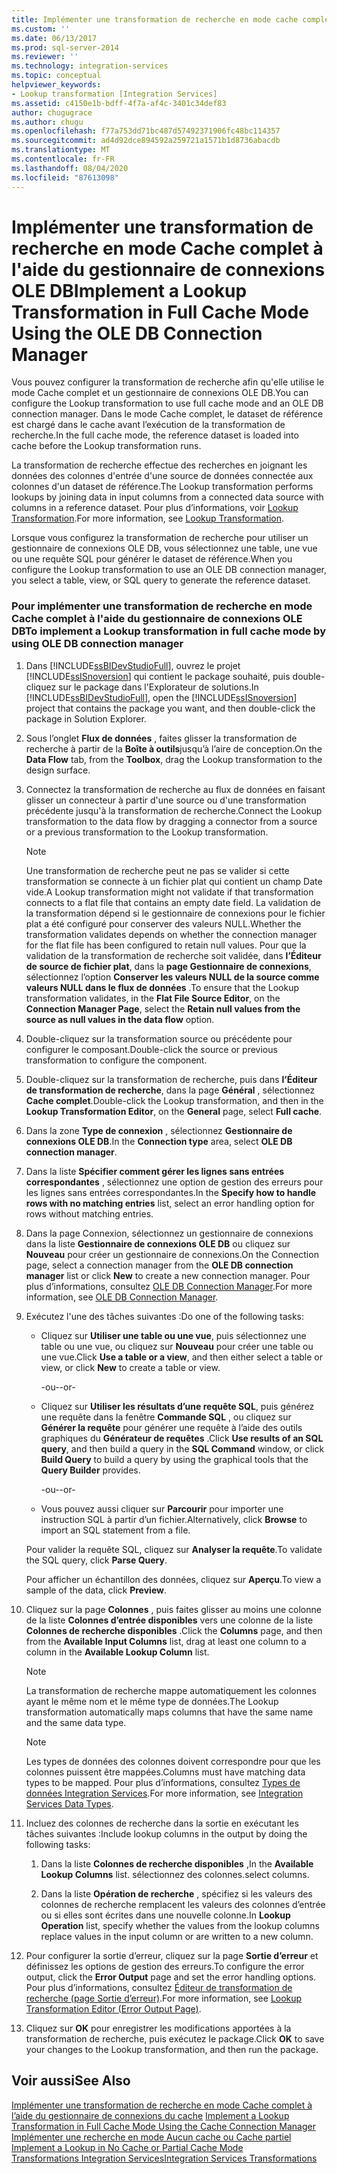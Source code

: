 ```yaml
---
title: Implémenter une transformation de recherche en mode cache complet à l’aide du gestionnaire de connexions OLE DB | Microsoft Docs
ms.custom: ''
ms.date: 06/13/2017
ms.prod: sql-server-2014
ms.reviewer: ''
ms.technology: integration-services
ms.topic: conceptual
helpviewer_keywords:
- Lookup transformation [Integration Services]
ms.assetid: c4150e1b-bdff-4f7a-af4c-3401c34def83
author: chugugrace
ms.author: chugu
ms.openlocfilehash: f77a753dd71bc487d57492371906fc48bc114357
ms.sourcegitcommit: ad4d92dce894592a259721a1571b1d8736abacdb
ms.translationtype: MT
ms.contentlocale: fr-FR
ms.lasthandoff: 08/04/2020
ms.locfileid: "87613098"
---
```

# <a name="implement-a-lookup-transformation-in-full-cache-mode-using-the-ole-db-connection-manager"></a><span data-ttu-id="33b59-102">Implémenter une transformation de recherche en mode Cache complet à l'aide du gestionnaire de connexions OLE DB</span><span class="sxs-lookup"><span data-stu-id="33b59-102">Implement a Lookup Transformation in Full Cache Mode Using the OLE DB Connection Manager</span></span>
  <span data-ttu-id="33b59-103">Vous pouvez configurer la transformation de recherche afin qu'elle utilise le mode Cache complet et un gestionnaire de connexions OLE DB.</span><span class="sxs-lookup"><span data-stu-id="33b59-103">You can configure the Lookup transformation to use full cache mode and an OLE DB connection manager.</span></span> <span data-ttu-id="33b59-104">Dans le mode Cache complet, le dataset de référence est chargé dans le cache avant l’exécution de la transformation de recherche.</span><span class="sxs-lookup"><span data-stu-id="33b59-104">In the full cache mode, the reference dataset is loaded into cache before the Lookup transformation runs.</span></span>  
  
 <span data-ttu-id="33b59-105">La transformation de recherche effectue des recherches en joignant les données des colonnes d'entrée d'une source de données connectée aux colonnes d'un dataset de référence.</span><span class="sxs-lookup"><span data-stu-id="33b59-105">The Lookup transformation performs lookups by joining data in input columns from a connected data source with columns in a reference dataset.</span></span> <span data-ttu-id="33b59-106">Pour plus d’informations, voir [Lookup Transformation](../data-flow/transformations/lookup-transformation.md).</span><span class="sxs-lookup"><span data-stu-id="33b59-106">For more information, see [Lookup Transformation](../data-flow/transformations/lookup-transformation.md).</span></span>  
  
 <span data-ttu-id="33b59-107">Lorsque vous configurez la transformation de recherche pour utiliser un gestionnaire de connexions OLE DB, vous sélectionnez une table, une vue ou une requête SQL pour générer le dataset de référence.</span><span class="sxs-lookup"><span data-stu-id="33b59-107">When you configure the Lookup transformation to use an OLE DB connection manager, you select a table, view, or SQL query to generate the reference dataset.</span></span>  
  
### <a name="to-implement-a-lookup-transformation-in-full-cache-mode-by-using-ole-db-connection-manager"></a><span data-ttu-id="33b59-108">Pour implémenter une transformation de recherche en mode Cache complet à l'aide du gestionnaire de connexions OLE DB</span><span class="sxs-lookup"><span data-stu-id="33b59-108">To implement a Lookup transformation in full cache mode by using OLE DB connection manager</span></span>  
  
1.  <span data-ttu-id="33b59-109">Dans [!INCLUDE[ssBIDevStudioFull](../../includes/ssbidevstudiofull-md.md)], ouvrez le projet [!INCLUDE[ssISnoversion](../../includes/ssisnoversion-md.md)] qui contient le package souhaité, puis double-cliquez sur le package dans l'Explorateur de solutions.</span><span class="sxs-lookup"><span data-stu-id="33b59-109">In [!INCLUDE[ssBIDevStudioFull](../../includes/ssbidevstudiofull-md.md)], open the [!INCLUDE[ssISnoversion](../../includes/ssisnoversion-md.md)] project that contains the package you want, and then double-click the package in Solution Explorer.</span></span>  
  
2.  <span data-ttu-id="33b59-110">Sous l’onglet **Flux de données** , faites glisser la transformation de recherche à partir de la **Boîte à outils**jusqu’à l’aire de conception.</span><span class="sxs-lookup"><span data-stu-id="33b59-110">On the **Data Flow** tab, from the **Toolbox**, drag the Lookup transformation to the design surface.</span></span>  
  
3.  <span data-ttu-id="33b59-111">Connectez la transformation de recherche au flux de données en faisant glisser un connecteur à partir d'une source ou d'une transformation précédente jusqu'à la transformation de recherche.</span><span class="sxs-lookup"><span data-stu-id="33b59-111">Connect the Lookup transformation to the data flow by dragging a connector from a source or a previous transformation to the Lookup transformation.</span></span>  
  
    > [!NOTE]  
    >  <span data-ttu-id="33b59-112">Une transformation de recherche peut ne pas se valider si cette transformation se connecte à un fichier plat qui contient un champ Date vide.</span><span class="sxs-lookup"><span data-stu-id="33b59-112">A Lookup transformation might not validate if that transformation connects to a flat file that contains an empty date field.</span></span> <span data-ttu-id="33b59-113">La validation de la transformation dépend si le gestionnaire de connexions pour le fichier plat a été configuré pour conserver des valeurs NULL.</span><span class="sxs-lookup"><span data-stu-id="33b59-113">Whether the transformation validates depends on whether the connection manager for the flat file has been configured to retain null values.</span></span> <span data-ttu-id="33b59-114">Pour que la validation de la transformation de recherche soit validée, dans **l’Éditeur de source de fichier plat**, dans la **page Gestionnaire de connexions**, sélectionnez l’option **Conserver les valeurs NULL de la source comme valeurs NULL dans le flux de données** .</span><span class="sxs-lookup"><span data-stu-id="33b59-114">To ensure that the Lookup transformation validates, in the **Flat File Source Editor**, on the **Connection Manager Page**, select the **Retain null values from the source as null values in the data flow** option.</span></span>  
  
4.  <span data-ttu-id="33b59-115">Double-cliquez sur la transformation source ou précédente pour configurer le composant.</span><span class="sxs-lookup"><span data-stu-id="33b59-115">Double-click the source or previous transformation to configure the component.</span></span>  
  
5.  <span data-ttu-id="33b59-116">Double-cliquez sur la transformation de recherche, puis dans **l’Éditeur de transformation de recherche**, dans la page **Général** , sélectionnez **Cache complet**.</span><span class="sxs-lookup"><span data-stu-id="33b59-116">Double-click the Lookup transformation, and then in the **Lookup Transformation Editor**, on the **General** page, select **Full cache**.</span></span>  
  
6.  <span data-ttu-id="33b59-117">Dans la zone **Type de connexion** , sélectionnez **Gestionnaire de connexions OLE DB**.</span><span class="sxs-lookup"><span data-stu-id="33b59-117">In the **Connection type** area, select **OLE DB connection manager**.</span></span>  
  
7.  <span data-ttu-id="33b59-118">Dans la liste **Spécifier comment gérer les lignes sans entrées correspondantes** , sélectionnez une option de gestion des erreurs pour les lignes sans entrées correspondantes.</span><span class="sxs-lookup"><span data-stu-id="33b59-118">In the **Specify how to handle rows with no matching entries** list, select an error handling option for rows without matching entries.</span></span>  
  
8.  <span data-ttu-id="33b59-119">Dans la page Connexion, sélectionnez un gestionnaire de connexions dans la liste **Gestionnaire de connexions OLE DB** ou cliquez sur **Nouveau** pour créer un gestionnaire de connexions.</span><span class="sxs-lookup"><span data-stu-id="33b59-119">On the Connection page, select a connection manager from the **OLE DB connection manager** list or click **New** to create a new connection manager.</span></span> <span data-ttu-id="33b59-120">Pour plus d’informations, consultez [OLE DB Connection Manager](ole-db-connection-manager.md).</span><span class="sxs-lookup"><span data-stu-id="33b59-120">For more information, see [OLE DB Connection Manager](ole-db-connection-manager.md).</span></span>  
  
9. <span data-ttu-id="33b59-121">Exécutez l'une des tâches suivantes :</span><span class="sxs-lookup"><span data-stu-id="33b59-121">Do one of the following tasks:</span></span>  
  
    -   <span data-ttu-id="33b59-122">Cliquez sur **Utiliser une table ou une vue**, puis sélectionnez une table ou une vue, ou cliquez sur **Nouveau** pour créer une table ou une vue.</span><span class="sxs-lookup"><span data-stu-id="33b59-122">Click **Use a table or a view**, and then either select a table or view, or click **New** to create a table or view.</span></span>  
  
         <span data-ttu-id="33b59-123">-ou-</span><span class="sxs-lookup"><span data-stu-id="33b59-123">-or-</span></span>  
  
    -   <span data-ttu-id="33b59-124">Cliquez sur **Utiliser les résultats d’une requête SQL**, puis générez une requête dans la fenêtre **Commande SQL** , ou cliquez sur **Générer la requête** pour générer une requête à l’aide des outils graphiques du **Générateur de requêtes** .</span><span class="sxs-lookup"><span data-stu-id="33b59-124">Click **Use results of an SQL query**, and then build a query in the **SQL Command** window, or click **Build Query** to build a query by using the graphical tools that the **Query Builder** provides.</span></span>  
  
         <span data-ttu-id="33b59-125">-ou-</span><span class="sxs-lookup"><span data-stu-id="33b59-125">-or-</span></span>  
  
    -   <span data-ttu-id="33b59-126">Vous pouvez aussi cliquer sur **Parcourir** pour importer une instruction SQL à partir d’un fichier.</span><span class="sxs-lookup"><span data-stu-id="33b59-126">Alternatively, click **Browse** to import an SQL statement from a file.</span></span>  
  
     <span data-ttu-id="33b59-127">Pour valider la requête SQL, cliquez sur **Analyser la requête**.</span><span class="sxs-lookup"><span data-stu-id="33b59-127">To validate the SQL query, click **Parse Query**.</span></span>  
  
     <span data-ttu-id="33b59-128">Pour afficher un échantillon des données, cliquez sur **Aperçu**.</span><span class="sxs-lookup"><span data-stu-id="33b59-128">To view a sample of the data, click **Preview**.</span></span>  
  
10. <span data-ttu-id="33b59-129">Cliquez sur la page **Colonnes** , puis faites glisser au moins une colonne de la liste **Colonnes d’entrée disponibles** vers une colonne de la liste **Colonnes de recherche disponibles** .</span><span class="sxs-lookup"><span data-stu-id="33b59-129">Click the **Columns** page, and then from the **Available Input Columns** list, drag at least one column to a column in the **Available Lookup Column** list.</span></span>  
  
    > [!NOTE]  
    >  <span data-ttu-id="33b59-130">La transformation de recherche mappe automatiquement les colonnes ayant le même nom et le même type de données.</span><span class="sxs-lookup"><span data-stu-id="33b59-130">The Lookup transformation automatically maps columns that have the same name and the same data type.</span></span>  
  
    > [!NOTE]  
    >  <span data-ttu-id="33b59-131">Les types de données des colonnes doivent correspondre pour que les colonnes puissent être mappées.</span><span class="sxs-lookup"><span data-stu-id="33b59-131">Columns must have matching data types to be mapped.</span></span> <span data-ttu-id="33b59-132">Pour plus d’informations, consultez [Types de données Integration Services](../data-flow/integration-services-data-types.md).</span><span class="sxs-lookup"><span data-stu-id="33b59-132">For more information, see [Integration Services Data Types](../data-flow/integration-services-data-types.md).</span></span>  
  
11. <span data-ttu-id="33b59-133">Incluez des colonnes de recherche dans la sortie en exécutant les tâches suivantes :</span><span class="sxs-lookup"><span data-stu-id="33b59-133">Include lookup columns in the output by doing the following tasks:</span></span>  
  
    1.  <span data-ttu-id="33b59-134">Dans la liste **Colonnes de recherche disponibles** ,</span><span class="sxs-lookup"><span data-stu-id="33b59-134">In the **Available Lookup Columns** list.</span></span> <span data-ttu-id="33b59-135">sélectionnez des colonnes.</span><span class="sxs-lookup"><span data-stu-id="33b59-135">select columns.</span></span>  
  
    2.  <span data-ttu-id="33b59-136">Dans la liste **Opération de recherche** , spécifiez si les valeurs des colonnes de recherche remplacent les valeurs des colonnes d’entrée ou si elles sont écrites dans une nouvelle colonne.</span><span class="sxs-lookup"><span data-stu-id="33b59-136">In **Lookup Operation** list, specify whether the values from the lookup columns replace values in the input column or are written to a new column.</span></span>  
  
12. <span data-ttu-id="33b59-137">Pour configurer la sortie d’erreur, cliquez sur la page **Sortie d’erreur** et définissez les options de gestion des erreurs.</span><span class="sxs-lookup"><span data-stu-id="33b59-137">To configure the error output, click the **Error Output** page and set the error handling options.</span></span> <span data-ttu-id="33b59-138">Pour plus d’informations, consultez [Éditeur de transformation de recherche &#40;page Sortie d’erreur&#41;](../lookup-transformation-editor-error-output-page.md).</span><span class="sxs-lookup"><span data-stu-id="33b59-138">For more information, see [Lookup Transformation Editor &#40;Error Output Page&#41;](../lookup-transformation-editor-error-output-page.md).</span></span>  
  
13. <span data-ttu-id="33b59-139">Cliquez sur **OK** pour enregistrer les modifications apportées à la transformation de recherche, puis exécutez le package.</span><span class="sxs-lookup"><span data-stu-id="33b59-139">Click **OK** to save your changes to the Lookup transformation, and then run the package.</span></span>  
  
## <a name="see-also"></a><span data-ttu-id="33b59-140">Voir aussi</span><span class="sxs-lookup"><span data-stu-id="33b59-140">See Also</span></span>  
 <span data-ttu-id="33b59-141">[Implémenter une transformation de recherche en mode Cache complet à l’aide du gestionnaire de connexions du cache](lookup-transformation-full-cache-mode-ole-db-connection-manager.md) </span><span class="sxs-lookup"><span data-stu-id="33b59-141">[Implement a Lookup Transformation in Full Cache Mode Using the Cache Connection Manager](lookup-transformation-full-cache-mode-ole-db-connection-manager.md) </span></span>  
 <span data-ttu-id="33b59-142">[Implémenter une recherche en mode Aucun cache ou Cache partiel](../data-flow/transformations/implement-a-lookup-in-no-cache-or-partial-cache-mode.md) </span><span class="sxs-lookup"><span data-stu-id="33b59-142">[Implement a Lookup in No Cache or Partial Cache Mode](../data-flow/transformations/implement-a-lookup-in-no-cache-or-partial-cache-mode.md) </span></span>  
 [<span data-ttu-id="33b59-143">Transformations Integration Services</span><span class="sxs-lookup"><span data-stu-id="33b59-143">Integration Services Transformations</span></span>](../data-flow/transformations/integration-services-transformations.md)  
  
  
